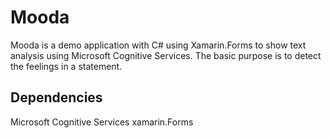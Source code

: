 # Mooda
Mooda is a demo application with C# using Xamarin.Forms to show text analysis using Microsoft Cognitive Services.
The basic purpose is to detect the feelings in a statement.
## Dependencies
Microsoft Cognitive Services
xamarin.Forms